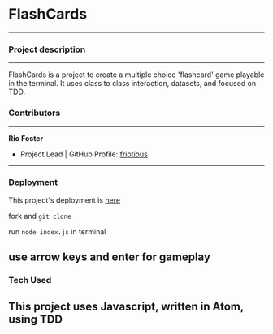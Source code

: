 # FlashCards
--------------

### Project description
-------------
FlashCards is a project to create a multiple choice 'flashcard' game playable in the terminal.  It uses class to class interaction, datasets, and focused on TDD.


### Contributors
---------------
**Rio Foster**
- Project Lead | GitHub Profile: [friotious](https://github.com/friotious)
-----
### Deployment

This project's deployment is [here](https://friotious.github.io/flashcards-starter/)

fork and `git clone`

run `node index.js` in terminal

use arrow keys and enter for gameplay
---

### Tech Used

This project uses Javascript, written in Atom, using TDD
---
